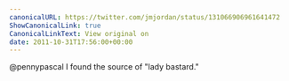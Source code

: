 ```yaml
---
canonicalURL: https://twitter.com/jmjordan/status/131066906961641472
ShowCanonicalLink: true
CanonicalLinkText: View original on
date: 2011-10-31T17:56:00+00:00
---
```

@pennypascal I found the source of "lady bastard."